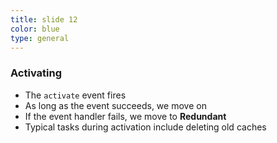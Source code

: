```yaml
---
title: slide 12
color: blue
type: general
---
```

### Activating

* The `activate` event fires
* As long as the event succeeds, we move on
* If the event handler fails, we move to **Redundant**
* Typical tasks during activation include deleting old caches
